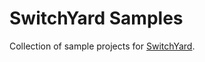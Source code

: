 # SwitchYard Samples

Collection of sample projects for [SwitchYard](http://www.jboss.org/switchyard).

